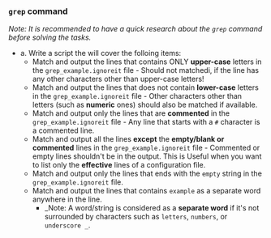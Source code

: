 ### `grep` command
*Note: It is recommended to have a quick research about the `grep` command before solving the tasks.*

* a. Write a script the will cover the folloing items:
  * Match and output the lines that contains ONLY **upper-case** letters in the `grep_example.ignoreit` file - Should not matchedi, if the line has any other characters other than upper-case letters!
  * Match and output the lines that does not contain **lower-case** letters in the `grep_example.ignoreit` file - Other characters other than letters (such as **numeric** ones) should also be matched if available.
  * Match and output only the lines that are **commented** in the `grep_example.ignoreit` file - Any line that starts with a `#` character is a commented line.
  * Match and output all the lines **except** the **empty/blank or commented** lines in the `grep_example.ignoreit` file - Commented or empty lines shouldn't be in the output. This is Useful when you want to list only the **effective** lines of a configuration file.
  * Match and output only the lines that ends with the `empty` string in the `grep_example.ignoreit` file.
  * Match and output the lines that contains `example` as a separate word anywhere in the line.
    * _Note: A word/string is considered as a **separate word** if it's not surrounded by characters such as `letters`, `numbers`, or `underscore _`.


